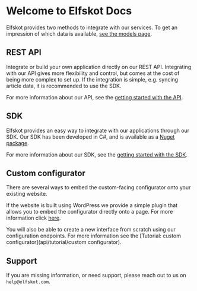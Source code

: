 # Welcome to Elfskot Docs

Elfskot provides two methods to integrate with our services. To get an impression of which data is available, [see the models page](models).

## REST API

Integrate or build your own application directly on our REST API. Integrating with our API gives more flexibility and control, but comes at the cost of being more complex to set up. If the integration is simple, e.g. syncing article data, it is recommended to use the SDK.

For more information about our API, see the [getting started with the API](api/start).

## SDK

Elfskot provides an easy way to integrate with our applications through our SDK. Our SDK has been developed in C#, and is available as a [Nuget package](https://www.nuget.org/packages/Elfskot.Connect.SDK/). 

For more information about our SDK, see the [getting started with the SDK](sdk/start).

## Custom configurator

There are several ways to embed the custom-facing configurator onto your existing website. 

If the website is built using WordPress we provide a simple plugin that allows you to embed the configurator directly onto a page. For more information click [here](https://wordpress.org/plugins/elfskot-product-configurator/).

You will also be able to create a new interface from scratch using our configuration endpoints. For more information see the [Tutorial: custom configurator](api/tutorial/custom configurator).

## Support

If you are missing information, or need support, please reach out to us on `help@elfskot.com`.